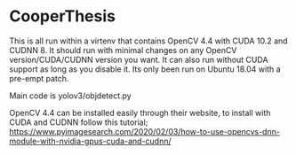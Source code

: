 # CooperThesis
This is all run within a virtenv that contains OpenCV 4.4 with CUDA 10.2 and CUDNN 8. It should run with minimal changes on any OpenCV version/CUDA/CUDNN version you want. It can also run without CUDA support as long as you disable it. Its only been run on Ubuntu 18.04 with a pre-empt patch.

Main code is yolov3/objdetect.py

OpenCV 4.4 can be installed easily through their website, to install with CUDA and CUDNN follow this tutorial; https://www.pyimagesearch.com/2020/02/03/how-to-use-opencvs-dnn-module-with-nvidia-gpus-cuda-and-cudnn/
